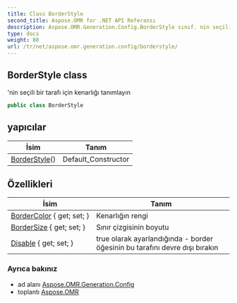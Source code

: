 ```yaml
---
title: Class BorderStyle
second_title: Aspose.OMR for .NET API Referansı
description: Aspose.OMR.Generation.Config.BorderStyle sınıf. nin seçili bir tarafı için kenarlığı tanımlayın
type: docs
weight: 80
url: /tr/net/aspose.omr.generation.config/borderstyle/
---
```

## BorderStyle class

'nin seçili bir tarafı için kenarlığı tanımlayın

```csharp
public class BorderStyle
```

## yapıcılar

| İsim | Tanım |
| --- | --- |
| [BorderStyle](borderstyle/)() | Default_Constructor |

## Özellikleri

| İsim | Tanım |
| --- | --- |
| [BorderColor](../../aspose.omr.generation.config/borderstyle/bordercolor/) { get; set; } | Kenarlığın rengi |
| [BorderSize](../../aspose.omr.generation.config/borderstyle/bordersize/) { get; set; } | Sınır çizgisinin boyutu |
| [Disable](../../aspose.omr.generation.config/borderstyle/disable/) { get; set; } | true olarak ayarlandığında - border öğesinin bu tarafını devre dışı bırakın |

### Ayrıca bakınız

* ad alanı [Aspose.OMR.Generation.Config](../../aspose.omr.generation.config/)
* toplantı [Aspose.OMR](../../)


